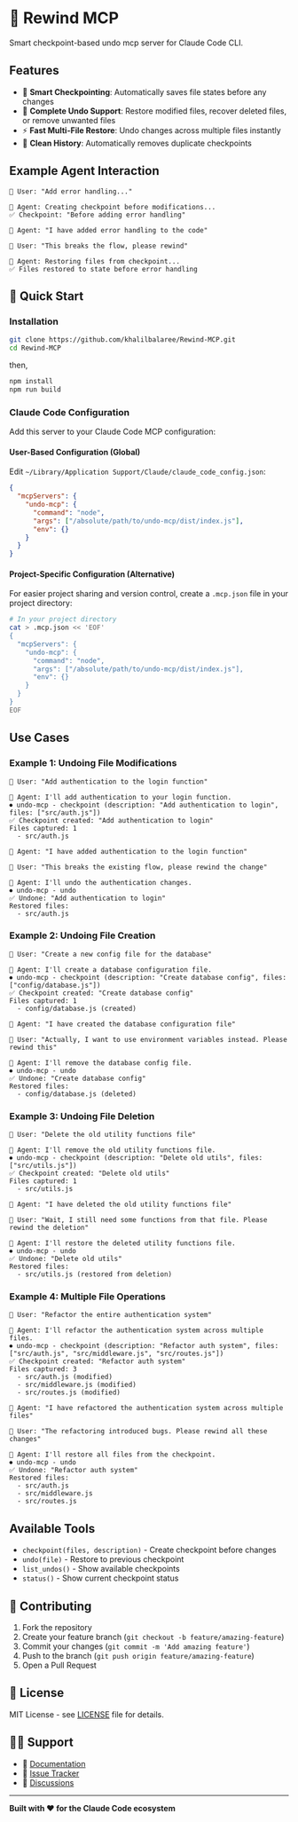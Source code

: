 # 🔄 Rewind MCP

Smart checkpoint-based undo mcp server for Claude Code CLI.

## Features

- 🎯 **Smart Checkpointing**: Automatically saves file states before any changes
- 🔄 **Complete Undo Support**: Restore modified files, recover deleted files, or remove unwanted files  
- ⚡ **Fast Multi-File Restore**: Undo changes across multiple files instantly
- 🧹 **Clean History**: Automatically removes duplicate checkpoints

## Example Agent Interaction

```
👤 User: "Add error handling..."

🤖 Agent: Creating checkpoint before modifications...
✅ Checkpoint: "Before adding error handling"

🤖 Agent: "I have added error handling to the code"

👤 User: "This breaks the flow, please rewind"

🤖 Agent: Restoring files from checkpoint...
✅ Files restored to state before error handling
```

## 🚀 Quick Start

### Installation
```bash
git clone https://github.com/khalilbalaree/Rewind-MCP.git
cd Rewind-MCP
```
then,
```bash
npm install
npm run build
```

### Claude Code Configuration

Add this server to your Claude Code MCP configuration:

#### User-Based Configuration (Global)
Edit `~/Library/Application Support/Claude/claude_code_config.json`:

```json
{
  "mcpServers": {
    "undo-mcp": {
      "command": "node",
      "args": ["/absolute/path/to/undo-mcp/dist/index.js"],
      "env": {}
    }
  }
}
```

#### Project-Specific Configuration (Alternative)

For easier project sharing and version control, create a `.mcp.json` file in your project directory:

```bash
# In your project directory
cat > .mcp.json << 'EOF'
{
  "mcpServers": {
    "undo-mcp": {
      "command": "node",
      "args": ["/absolute/path/to/undo-mcp/dist/index.js"],
      "env": {}
    }
  }
}
EOF
```


## Use Cases

### Example 1: Undoing File Modifications
```
👤 User: "Add authentication to the login function"

🤖 Agent: I'll add authentication to your login function.
⏺ undo-mcp - checkpoint (description: "Add authentication to login", files: ["src/auth.js"])
✅ Checkpoint created: "Add authentication to login"
Files captured: 1
  - src/auth.js

🤖 Agent: "I have added authentication to the login function"

👤 User: "This breaks the existing flow, please rewind the change"

🤖 Agent: I'll undo the authentication changes.
⏺ undo-mcp - undo
✅ Undone: "Add authentication to login" 
Restored files:
  - src/auth.js
```

### Example 2: Undoing File Creation
```
👤 User: "Create a new config file for the database"

🤖 Agent: I'll create a database configuration file.
⏺ undo-mcp - checkpoint (description: "Create database config", files: ["config/database.js"])
✅ Checkpoint created: "Create database config"
Files captured: 1
  - config/database.js (created)

🤖 Agent: "I have created the database configuration file"

👤 User: "Actually, I want to use environment variables instead. Please rewind this"

🤖 Agent: I'll remove the database config file.
⏺ undo-mcp - undo
✅ Undone: "Create database config"
Restored files:
  - config/database.js (deleted)
```

### Example 3: Undoing File Deletion
```
👤 User: "Delete the old utility functions file"

🤖 Agent: I'll remove the old utility functions file.
⏺ undo-mcp - checkpoint (description: "Delete old utils", files: ["src/utils.js"])
✅ Checkpoint created: "Delete old utils"
Files captured: 1
  - src/utils.js

🤖 Agent: "I have deleted the old utility functions file"

👤 User: "Wait, I still need some functions from that file. Please rewind the deletion"

🤖 Agent: I'll restore the deleted utility functions file.
⏺ undo-mcp - undo
✅ Undone: "Delete old utils"
Restored files:
  - src/utils.js (restored from deletion)
```

### Example 4: Multiple File Operations
```
👤 User: "Refactor the entire authentication system"

🤖 Agent: I'll refactor the authentication system across multiple files.
⏺ undo-mcp - checkpoint (description: "Refactor auth system", files: ["src/auth.js", "src/middleware.js", "src/routes.js"])
✅ Checkpoint created: "Refactor auth system"
Files captured: 3
  - src/auth.js (modified)
  - src/middleware.js (modified)  
  - src/routes.js (modified)

🤖 Agent: "I have refactored the authentication system across multiple files"

👤 User: "The refactoring introduced bugs. Please rewind all these changes"

🤖 Agent: I'll restore all files from the checkpoint.
⏺ undo-mcp - undo
✅ Undone: "Refactor auth system"
Restored files:
  - src/auth.js
  - src/middleware.js
  - src/routes.js
```


## Available Tools

- `checkpoint(files, description)` - Create checkpoint before changes
- `undo(file)` - Restore to previous checkpoint  
- `list_undos()` - Show available checkpoints
- `status()` - Show current checkpoint status


## 🤝 Contributing

1. Fork the repository
2. Create your feature branch (`git checkout -b feature/amazing-feature`)
3. Commit your changes (`git commit -m 'Add amazing feature'`)
4. Push to the branch (`git push origin feature/amazing-feature`)
5. Open a Pull Request

## 📄 License

MIT License - see [LICENSE](LICENSE) file for details.

## 🙋‍♂️ Support

- 📖 [Documentation](https://github.com/khalilbalaree/undo-mcp/wiki)
- 🐛 [Issue Tracker](https://github.com/khalilbalaree/undo-mcp/issues)
- 💬 [Discussions](https://github.com/khalilbalaree/undo-mcp/discussions)

---

**Built with ❤️ for the Claude Code ecosystem**
